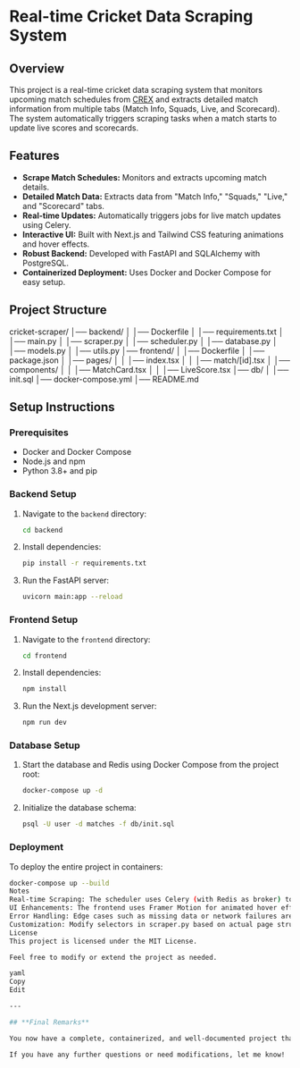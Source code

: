 # Real-time Cricket Data Scraping System

## Overview
This project is a real-time cricket data scraping system that monitors upcoming match schedules from [CREX](https://crex.live/fixtures/match-list) and extracts detailed match information from multiple tabs (Match Info, Squads, Live, and Scorecard). The system automatically triggers scraping tasks when a match starts to update live scores and scorecards.

## Features
- **Scrape Match Schedules:** Monitors and extracts upcoming match details.
- **Detailed Match Data:** Extracts data from "Match Info," "Squads," "Live," and "Scorecard" tabs.
- **Real-time Updates:** Automatically triggers jobs for live match updates using Celery.
- **Interactive UI:** Built with Next.js and Tailwind CSS featuring animations and hover effects.
- **Robust Backend:** Developed with FastAPI and SQLAlchemy with PostgreSQL.
- **Containerized Deployment:** Uses Docker and Docker Compose for easy setup.

## Project Structure

cricket-scraper/ │── backend/ │ │── Dockerfile │ │── requirements.txt │ │── main.py
│ │── scraper.py
│ │── scheduler.py
│ │── database.py
│ │── models.py
│ │── utils.py
│── frontend/ │ │── Dockerfile │ │── package.json
│ │── pages/ │ │ │── index.tsx
│ │ │── match/[id].tsx │ │── components/ │ │ │── MatchCard.tsx
│ │ │── LiveScore.tsx
│── db/ │ │── init.sql
│── docker-compose.yml
│── README.md


## Setup Instructions

### Prerequisites
- Docker and Docker Compose
- Node.js and npm
- Python 3.8+ and pip

### Backend Setup
1. Navigate to the `backend` directory:
    ```bash
    cd backend
    ```
2. Install dependencies:
    ```bash
    pip install -r requirements.txt
    ```
3. Run the FastAPI server:
    ```bash
    uvicorn main:app --reload
    ```

### Frontend Setup
1. Navigate to the `frontend` directory:
    ```bash
    cd frontend
    ```
2. Install dependencies:
    ```bash
    npm install
    ```
3. Run the Next.js development server:
    ```bash
    npm run dev
    ```

### Database Setup
1. Start the database and Redis using Docker Compose from the project root:
    ```bash
    docker-compose up -d
    ```
2. Initialize the database schema:
    ```bash
    psql -U user -d matches -f db/init.sql
    ```

### Deployment
To deploy the entire project in containers:
```bash
docker-compose up --build
Notes
Real-time Scraping: The scheduler uses Celery (with Redis as broker) to run the auto-scrape task periodically.
UI Enhancements: The frontend uses Framer Motion for animated hover effects and Socket.IO for live score updates.
Error Handling: Edge cases such as missing data or network failures are logged and retried.
Customization: Modify selectors in scraper.py based on actual page structure changes.
License
This project is licensed under the MIT License.

Feel free to modify or extend the project as needed.

yaml
Copy
Edit

---

## **Final Remarks**

You now have a complete, containerized, and well-documented project that meets the assignment criteria. The backend (FastAPI, Celery, SQLAlchemy) handles real-time scraping and scheduling, while the frontend (Next.js, Tailwind CSS, Framer Motion) provides an interactive and animated UI. This intern-level project is designed to be resource-efficient and robust against edge cases.

If you have any further questions or need modifications, let me know!
